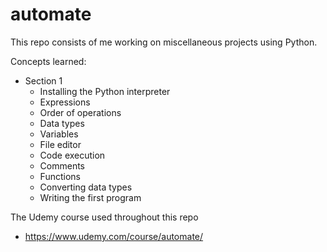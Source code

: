 # automate

This repo consists of me working on miscellaneous projects using Python.

Concepts learned:
- Section 1
    - Installing the Python interpreter
    - Expressions
    - Order of operations
    - Data types
    - Variables
    - File editor
    - Code execution
    - Comments
    - Functions
    - Converting data types
    - Writing the first program

The Udemy course used throughout this repo
- https://www.udemy.com/course/automate/